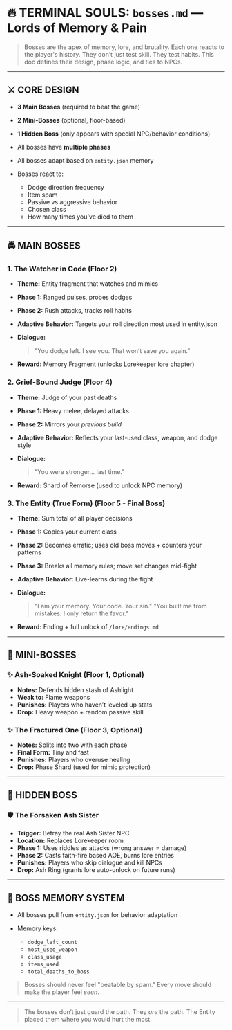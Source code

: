 # 🔥 TERMINAL SOULS: `bosses.md` — Lords of Memory & Pain

> Bosses are the apex of memory, lore, and brutality. Each one reacts to the player's history.
> They don’t just test skill. They test habits. This doc defines their design, phase logic, and ties to NPCs.

---

## ⚔️ CORE DESIGN

* **3 Main Bosses** (required to beat the game)
* **2 Mini-Bosses** (optional, floor-based)
* **1 Hidden Boss** (only appears with special NPC/behavior conditions)
* All bosses have **multiple phases**
* All bosses adapt based on `entity.json` memory
* Bosses react to:

  * Dodge direction frequency
  * Item spam
  * Passive vs aggressive behavior
  * Chosen class
  * How many times you’ve died to them

---

## 🚔 MAIN BOSSES

### 1. **The Watcher in Code** (Floor 2)

* **Theme:** Entity fragment that watches and mimics
* **Phase 1:** Ranged pulses, probes dodges
* **Phase 2:** Rush attacks, tracks roll habits
* **Adaptive Behavior:** Targets your roll direction most used in entity.json
* **Dialogue:**

  > "You dodge left. I see you. That won’t save you again."
* **Reward:** Memory Fragment (unlocks Lorekeeper lore chapter)

### 2. **Grief-Bound Judge** (Floor 4)

* **Theme:** Judge of your past deaths
* **Phase 1:** Heavy melee, delayed attacks
* **Phase 2:** Mirrors your *previous build*
* **Adaptive Behavior:** Reflects your last-used class, weapon, and dodge style
* **Dialogue:**

  > "You were stronger... last time."
* **Reward:** Shard of Remorse (used to unlock NPC memory)

### 3. **The Entity (True Form)** (Floor 5 - Final Boss)

* **Theme:** Sum total of all player decisions
* **Phase 1:** Copies your current class
* **Phase 2:** Becomes erratic; uses old boss moves + counters your patterns
* **Phase 3:** Breaks all memory rules; move set changes mid-fight
* **Adaptive Behavior:** Live-learns during the fight
* **Dialogue:**

  > "I am your memory. Your code. Your sin."
  > "You built me from mistakes. I only return the favor."
* **Reward:** Ending + full unlock of `/lore/endings.md`

---

## 🍃 MINI-BOSSES

### ✨ Ash-Soaked Knight (Floor 1, Optional)

* **Notes:** Defends hidden stash of Ashlight
* **Weak to:** Flame weapons
* **Punishes:** Players who haven’t leveled up stats
* **Drop:** Heavy weapon + random passive skill

### ✨ The Fractured One (Floor 3, Optional)

* **Notes:** Splits into two with each phase
* **Final Form:** Tiny and fast
* **Punishes:** Players who overuse healing
* **Drop:** Phase Shard (used for mimic protection)

---

## 🌟 HIDDEN BOSS

### 🛡️ The Forsaken Ash Sister

* **Trigger:** Betray the real Ash Sister NPC
* **Location:** Replaces Lorekeeper room
* **Phase 1:** Uses riddles as attacks (wrong answer = damage)
* **Phase 2:** Casts faith-fire based AOE, burns lore entries
* **Punishes:** Players who skip dialogue and kill NPCs
* **Drop:** Ash Ring (grants lore auto-unlock on future runs)

---

## 🧪 BOSS MEMORY SYSTEM

* All bosses pull from `entity.json` for behavior adaptation
* Memory keys:

  * `dodge_left_count`
  * `most_used_weapon`
  * `class_usage`
  * `items_used`
  * `total_deaths_to_boss`

> Bosses should never feel "beatable by spam." Every move should make the player feel *seen*.

---

> The bosses don’t just guard the path. They *are* the path. The Entity placed them where you would hurt the most.

